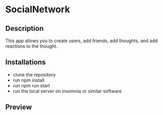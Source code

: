# SocialNetwork

## Description
This app allows you to create users, add friends, add thoughts, and add reactions to the thought.

## Installations
- clone the repository
- run npm install
- run npm run start
- run the local server on insomnia or similar software

## Preview
